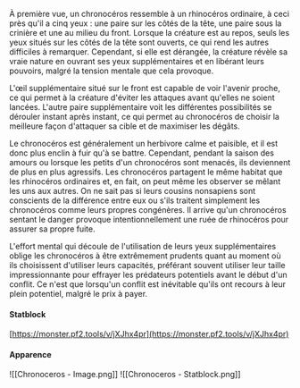 
À première vue, un chronocéros ressemble à un rhinocéros ordinaire, à ceci près qu'il a cinq yeux : une paire sur les côtés de la tête, une paire sous la crinière et une au milieu du front. Lorsque la créature est au repos, seuls les yeux situés sur les côtés de la tête sont ouverts, ce qui rend les autres difficiles à remarquer. Cependant, si elle est dérangée, la créature révèle sa vraie nature en ouvrant ses yeux supplémentaires et en libérant leurs pouvoirs, malgré la tension mentale que cela provoque.

L'œil supplémentaire situé sur le front est capable de voir l'avenir proche, ce qui permet à la créature d'éviter les attaques avant qu'elles ne soient lancées. L'autre paire supplémentaire voit les différentes possibilités se dérouler instant après instant, ce qui permet au chronocéros de choisir la meilleure façon d'attaquer sa cible et de maximiser les dégâts.

Le chronocéros est généralement un herbivore calme et paisible, et il est donc plus enclin à fuir qu'à se battre. Cependant, pendant la saison des amours ou lorsque les petits d'un chronocéros sont menacés, ils deviennent de plus en plus agressifs. Les chronocéros partagent le même habitat que les rhinocéros ordinaires et, en fait, on peut même les observer se mêlant les uns aux autres. On ne sait pas si leurs cousins nonsapiens sont conscients de la différence entre eux ou s'ils traitent simplement les chronocéros comme leurs propres congénères. Il arrive qu'un chronocéros sentant le danger provoque intentionnellement une ruée de rhinocéros pour assurer sa propre fuite.

L'effort mental qui découle de l'utilisation de leurs yeux supplémentaires oblige les chronocéros à être extrêmement prudents quant au moment où ils choisissent d'utiliser leurs capacités, préférant souvent utiliser leur taille impressionnante pour effrayer les prédateurs potentiels avant le début d'un conflit. Ce n'est que lorsqu'un conflit est inévitable qu'ils ont recours à leur plein potentiel, malgré le prix à payer.
#### Statblock
[https://monster.pf2.tools/v/jXJhx4pr](https://monster.pf2.tools/v/jXJhx4pr)
#### Apparence
![[Chronoceros - Image.png]]
![[Chronoceros - Statblock.png]]